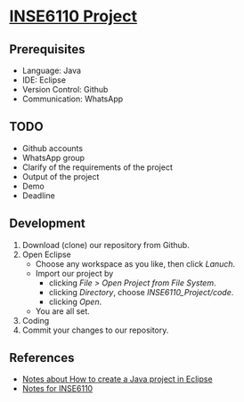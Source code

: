 # [INSE6110 Project](http://lingt.xyz/INSE6110_Project/)

## Prerequisites

- Language: Java
- IDE: Eclipse
- Version Control: Github
- Communication: WhatsApp

## TODO

- Github accounts
- WhatsApp group
- Clarify of the requirements of the project
- Output of the project
- Demo
- Deadline

## Development

1. Download (clone) our repository from Github.
2. Open Eclipse
    - Choose any workspace as you like, then click _Lanuch_.
    - Import our project by 
        - clicking _File > Open Project from File System_.
        - clicking _Directory_, choose _INSE6110_Project/code_.
        - clicking _Open_.
    - You are all set.
3. Coding
4. Commit your changes to our repository.

## References

- [Notes about How to create a Java project in Eclipse](https://java.lingt.xyz/ide)
- [Notes for INSE6110](https://inse6110.lingt.xyz/)